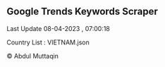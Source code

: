 

## Google Trends Keywords Scraper 
 
Last Update 08-04-2023 , 07:00:18

Country List :
VIETNAM.json



© Abdul Muttaqin 
